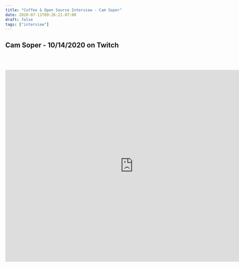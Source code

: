 ```yaml
---
title: "Coffee & Open Source Interview - Cam Soper"
date: 2020-07-11T09:26:21-07:00
draft: false
tags: ["interview"]
---
```


## Cam Soper - 10/14/2020 on Twitch

<br /><br />

<center>
<iframe width="800" height="600" src="https://www.youtube.com/embed/Ia_vS6bQs1Q" frameborder="0" allow="accelerometer; autoplay; clipboard-write; encrypted-media; gyroscope; picture-in-picture" allowfullscreen></iframe>
</center>
